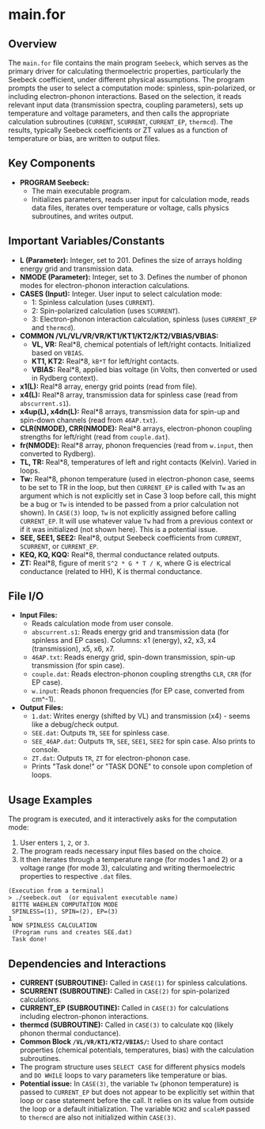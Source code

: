 # main.for

## Overview

The `main.for` file contains the main program `Seebeck`, which serves as the primary driver for calculating thermoelectric properties, particularly the Seebeck coefficient, under different physical assumptions. The program prompts the user to select a computation mode: spinless, spin-polarized, or including electron-phonon interactions. Based on the selection, it reads relevant input data (transmission spectra, coupling parameters), sets up temperature and voltage parameters, and then calls the appropriate calculation subroutines (`CURRENT`, `SCURRENT`, `CURRENT_EP`, `thermcd`). The results, typically Seebeck coefficients or ZT values as a function of temperature or bias, are written to output files.

## Key Components

*   **PROGRAM Seebeck:**
    *   The main executable program.
    *   Initializes parameters, reads user input for calculation mode, reads data files, iterates over temperature or voltage, calls physics subroutines, and writes output.

## Important Variables/Constants

*   **L (Parameter):** Integer, set to 201. Defines the size of arrays holding energy grid and transmission data.
*   **NMODE (Parameter):** Integer, set to 3. Defines the number of phonon modes for electron-phonon interaction calculations.
*   **CASES (Input):** Integer. User input to select calculation mode:
    *   1: Spinless calculation (uses `CURRENT`).
    *   2: Spin-polarized calculation (uses `SCURRENT`).
    *   3: Electron-phonon interaction calculation, spinless (uses `CURRENT_EP` and `thermcd`).
*   **COMMON /VL/VL/VR/VR/KT1/KT1/KT2/KT2/VBIAS/VBIAS:**
    *   **VL, VR:** Real*8, chemical potentials of left/right contacts. Initialized based on `VBIAS`.
    *   **KT1, KT2:** Real*8, `kB*T` for left/right contacts.
    *   **VBIAS:** Real*8, applied bias voltage (in Volts, then converted or used in Rydberg context).
*   **x1(L):** Real*8 array, energy grid points (read from file).
*   **x4(L):** Real*8 array, transmission data for spinless case (read from `abscurrent.s1`).
*   **x4up(L), x4dn(L):** Real*8 arrays, transmission data for spin-up and spin-down channels (read from `46AP.txt`).
*   **CLR(NMODE), CRR(NMODE):** Real*8 arrays, electron-phonon coupling strengths for left/right (read from `couple.dat`).
*   **fr(NMODE):** Real*8 array, phonon frequencies (read from `w.input`, then converted to Rydberg).
*   **TL, TR:** Real*8, temperatures of left and right contacts (Kelvin). Varied in loops.
*   **Tw:** Real*8, phonon temperature (used in electron-phonon case, seems to be set to TR in the loop, but then `CURRENT_EP` is called with `Tw` as an argument which is not explicitly set in Case 3 loop before call, this might be a bug or `Tw` is intended to be passed from a prior calculation not shown). In `CASE(3)` loop, `Tw` is not explicitly assigned before calling `CURRENT_EP`. It will use whatever value `Tw` had from a previous context or if it was initialized (not shown here). This is a potential issue.
*   **SEE, SEE1, SEE2:** Real*8, output Seebeck coefficients from `CURRENT`, `SCURRENT`, or `CURRENT_EP`.
*   **KEQ, KQ, KQQ:** Real*8, thermal conductance related outputs.
*   **ZT:** Real*8, figure of merit `S^2 * G * T / K`, where G is electrical conductance (related to HH), K is thermal conductance.

## File I/O

*   **Input Files:**
    *   Reads calculation mode from user console.
    *   `abscurrent.s1`: Reads energy grid and transmission data (for spinless and EP cases). Columns: x1 (energy), x2, x3, x4 (transmission), x5, x6, x7.
    *   `46AP.txt`: Reads energy grid, spin-down transmission, spin-up transmission (for spin case).
    *   `couple.dat`: Reads electron-phonon coupling strengths `CLR`, `CRR` (for EP case).
    *   `w.input`: Reads phonon frequencies (for EP case, converted from cm^-1).
*   **Output Files:**
    *   `1.dat`: Writes energy (shifted by VL) and transmission (x4) - seems like a debug/check output.
    *   `SEE.dat`: Outputs `TR`, `SEE` for spinless case.
    *   `SEE_46AP.dat`: Outputs `TR`, `SEE`, `SEE1`, `SEE2` for spin case. Also prints to console.
    *   `ZT.dat`: Outputs `TR`, `ZT` for electron-phonon case.
    *   Prints "Task done!" or "TASK DONE" to console upon completion of loops.

## Usage Examples

The program is executed, and it interactively asks for the computation mode:
1.  User enters `1`, `2`, or `3`.
2.  The program reads necessary input files based on the choice.
3.  It then iterates through a temperature range (for modes 1 and 2) or a voltage range (for mode 3), calculating and writing thermoelectric properties to respective `.dat` files.

```
(Execution from a terminal)
> ./seebeck.out  (or equivalent executable name)
 BITTE WAEHLEN COMPUTATION MODE
 SPINLESS=(1), SPIN=(2), EP=(3)
1
 NOW SPINLESS CALCULATION
 (Program runs and creates SEE.dat)
 Task done!
```

## Dependencies and Interactions

*   **CURRENT (SUBROUTINE):** Called in `CASE(1)` for spinless calculations.
*   **SCURRENT (SUBROUTINE):** Called in `CASE(2)` for spin-polarized calculations.
*   **CURRENT_EP (SUBROUTINE):** Called in `CASE(3)` for calculations including electron-phonon interactions.
*   **thermcd (SUBROUTINE):** Called in `CASE(3)` to calculate `KQQ` (likely phonon thermal conductance).
*   **Common Block `/VL/VR/KT1/KT2/VBIAS/`:** Used to share contact properties (chemical potentials, temperatures, bias) with the calculation subroutines.
*   The program structure uses `SELECT CASE` for different physics models and `DO WHILE` loops to vary parameters like temperature or bias.
*   **Potential issue:** In `CASE(3)`, the variable `Tw` (phonon temperature) is passed to `CURRENT_EP` but does not appear to be explicitly set within that loop or case statement before the call. It relies on its value from outside the loop or a default initialization. The variable `NCH2` and `scaleM` passed to `thermcd` are also not initialized within `CASE(3)`.
```
